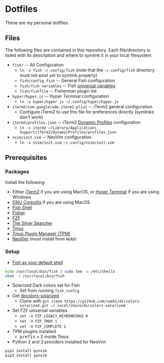 # Dotfiles
These are my personal dotfiles.

## Files
The following files are contained in this repository. Each file/directory is listed with its description and where to symlink it in your local filesystem.
- `fish/` -- All Configuration
  - `ln -s fish ~/.config/fish` (note that the `~/.config/fish` directory must not exist yet to symlink properly)
  - `fish/config.fish` -- General Fish configuration
  - `fish/fish_variables` -- Fish [universal variables](https://fishshell.com/docs/current/tutorial.html#tut_universal)
  - `fish/fishfile` -- Fisherman plugin list
- `hyper/hyper.js` -- Hyper Terminal configuration
  - `ln -s hyper/hyper.js ~/.config/hyper/hyper.js`
- `iterm2/com.googlecode.iterm2.plist` -- iTerm2 general configuration
  - Configure iTerm2 to use this file for preferences directly (symlinks don't work)
- `iterm2/profiles.json` -- iTerm2 [Dynamic Profiles](https://www.iterm2.com/documentation-dynamic-profiles.html) configuration
  - `ln -s iterm2 ~/Library/Application\ Support/iTerm2/DynamicProfiles/profiles.json`
- `nvim/init.vim` -- NeoVim configuration
  - `ln -s nvim/init.vim ~/.config/nvim/init.vim`

## Prerequisites
### Packages
Install the following:
- Either [iTerm2](https://www.iterm2.com/) if you are using MacOS, or [Hyper Terminal](https://hyper.is/) if you are using Windows
- [GNU Coreutils](https://formulae.brew.sh/formula/coreutils) if you are using MacOS
- [Fish Shell](https://fishshell.com/)
- [Fisher](https://github.com/jorgebucaran/fisher)
- [FZF](https://github.com/junegunn/fzf)
- [The Silver Searcher](https://github.com/ggreer/the_silver_searcher)
- [Tmux](https://github.com/tmux/tmux)
- [Tmux Plugin Manager (TPM)](https://github.com/tmux-plugins/tpm)
- [NeoVim](https://neovim.io/) (must install from `HEAD`)

### Setup
- [Fish as your default shell](https://fishshell.com/docs/current/tutorial.html#tut_switching_to_fish)
```sh
echo /usr/local/bin/fish | sudo tee -a /etc/shells
chsh -s /usr/local/bin/fish
```
- Solarized Dark colors set for Fish
  - Set from running `fish_config`
- Get [dircolors-solarized](https://github.com/seebi/dircolors-solarized)
  - Clone with `git clone https://github.com/seebi/dircolors-solarized.git ~/.local/share/dircolors-solarized`
- Set FZF universal variables
  - `set -U FZF_LEGACY_KEYBINDINGS 0`
  - `set -U FZF_TMUX 1`
  - `set -U FZF_COMPLETE 1`
- TPM plugins installed
  - <kbd>prefix</kbd> + <kbd>I</kbd> inside Tmux
- Python 2 and 3 providers installed for NeoVim
```sh
pip2 install pynvim
pip3 install pynvim
```
